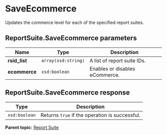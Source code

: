 # SaveEcommerce

Updates the commerce level for each of the specified report suites.

## ReportSuite.SaveEcommerce parameters

|Name|Type|Description|
|----|----|-----------|
|**rsid_list** |`array(xsd:string)` | A list of report suite IDs.|
|**ecommerce** |`xsd:boolean` | Enables or disables eCommerce.|

## ReportSuite.SaveEcommerce response

|Type|Description|
|----|-----------|
|`xsd:boolean` | Returns `true` if the operation is successful.|

**Parent topic:** [Report Suite](../../methods/report_suite/r_methods_reportsuite.md)


